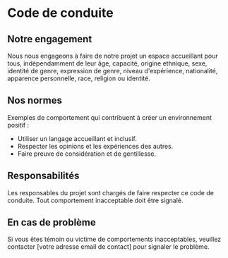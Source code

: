 # Code de conduite

## Notre engagement

Nous nous engageons à faire de notre projet un espace accueillant pour tous, indépendamment de leur âge, capacité, origine ethnique, sexe, identité de genre, expression de genre, niveau d'expérience, nationalité, apparence personnelle, race, religion ou identité.

## Nos normes

Exemples de comportement qui contribuent à créer un environnement positif :

- Utiliser un langage accueillant et inclusif.
- Respecter les opinions et les expériences des autres.
- Faire preuve de considération et de gentillesse.

## Responsabilités

Les responsables du projet sont chargés de faire respecter ce code de conduite. Tout comportement inacceptable doit être signalé.

## En cas de problème

Si vous êtes témoin ou victime de comportements inacceptables, veuillez contacter [votre adresse email de contact] pour signaler le problème.
